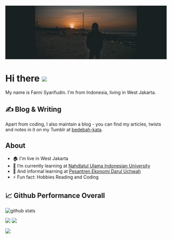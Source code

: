 
[![Header](https://raw.githubusercontent.com/fs-15/fs-15/master-branch/tumblr_img.jpg "Header")](https://bedebah-kata.tumblr.com/)




# Hi there <img src="https://raw.githubusercontent.com/MartinHeinz/MartinHeinz/master/wave.gif" width="30px">


<!--**fs-15/fs-15** is a ✨ _special_ ✨ repository because its `README.md` (this file) appears on your GitHub profile. 
Here are some ideas to get you started:-->

My name is Fanni Syarifudin. I'm from Indonesia, living in West Jakarta.

## &#x270d; Blog & Writing

Apart from coding, I also maintain a blog - you can find my articles, twists and notes in it on my Tumblr at [bedebah-kata](https://bedebah-kata.tumblr.com).

## About
- 🏠 I'm live in West Jakarta
- 🏫 I’m currently learning at [Nahdlatul Ulama Indonesian University](https://unusia.ac.id)
- 🏬 And informal learning at [Pesantren Ekonomi Darul Uchwah](https://hobindonesia.id)
- ⚡ Fun fact: Hobbies Reading and Coding

## &#x1f4c8; Github Performance Overall

![github stats](https://github-readme-stats.vercel.app/api?username=fs-15&show_icons=true)

<img src="https://github-readme-stats.vercel.app/api/top-langs/?username=fs-15&html&title_color=ffffff&text_color=c9cacc&icon_color=2bbc8a&bg_color=1d1f21">


<a href="https://github.com/fs-15/github-profile-views-counter">
    <img src="https://komarev.com/ghpvc/?username=fs-15">
</a>

[Ÿ HŸPE]: https://yhype.me
[GitHub Profile Views Counter]: https://github.com/fs-15/github-profile-views-counter

![](https://hit.yhype.me/github/profile?user_id=1849174)
